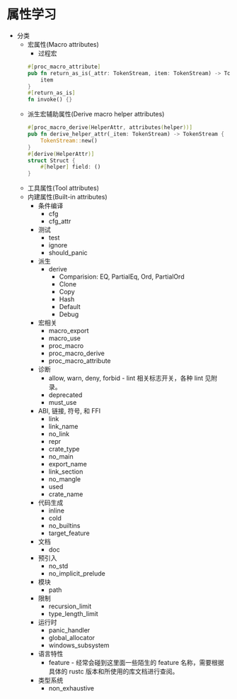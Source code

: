 # 属性学习
- 分类
    - 宏属性(Macro attributes)
        - 过程宏
        ```rust
        #[proc_macro_attribute]
        pub fn return_as_is(_attr: TokenStream, item: TokenStream) -> TokenStream {
            item
        }
        #[return_as_is]
        fn invoke() {}
        ```
    - 派生宏辅助属性(Derive macro helper attributes)
        ```rust
        #[proc_macro_derive(HelperAttr, attributes(helper))]
        pub fn derive_helper_attr(_item: TokenStream) -> TokenStream {
            TokenStream::new()
        }
        #[derive(HelperAttr)]
        struct Struct {
            #[helper] field: ()
        }
        ```
    - 工具属性(Tool attributes)
    - 内建属性(Built-in attributes)
        - 条件编译
            - cfg
            - cfg_attr
        - 测试
            - test
            - ignore
            - should_panic
        - 派生
            - derive
                - Comparision: EQ, PartialEq, Ord, PartialOrd
                - Clone
                - Copy
                - Hash
                - Default
                - Debug
        - 宏相关
            - macro_export
            - macro_use
            - proc_macro
            - proc_macro_derive
            - proc_macro_attribute
        - 诊断
            - allow, warn, deny, forbid - lint 相关标志开关，各种 lint 见附录。
            - deprecated
            - must_use
        - ABI, 链接, 符号, 和 FFI
            - link
            - link_name
            - no_link
            - repr
            - crate_type
            - no_main
            - export_name
            - link_section
            - no_mangle
            - used
            - crate_name
        - 代码生成
            - inline
            - cold
            - no_builtins
            - target_feature
        - 文档
            - doc
        - 预引入
            - no_std
            - no_implicit_prelude
        - 模块
            - path
        - 限制
            - recursion_limit
            - type_length_limit
        - 运行时
            - panic_handler
            - global_allocator
            - windows_subsystem
        - 语言特性
            - feature - 经常会碰到这里面一些陌生的 feature 名称，需要根据具体的 rustc 版本和所使用的库文档进行查阅。
        - 类型系统
            - non_exhaustive